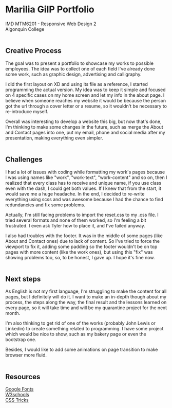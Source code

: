 # Marilia GilP Portfolio

IMD MTM6201 - Responsive Web Design 2
<br>Algonquin College
<br>
<br>

## Creative Process

The goal was to present a portfolio to showcase my works to possible employees. The idea was to collect one of each field I've already done some work, such as graphic design, advertising and calligraphy. 

I did the first layout on XD and using its file as a reference, I started programming the actual version. My idea was to keep it simple and focused on 4 specific cases on my home screen and let my info in the about page. I believe when someone reaches my website it would be because the person got the url through a cover letter or a resume, so it wouldn't be necessary to re-introduce myself. 

Overall was interesting to develop a website this big, but now that's done, I'm thinking to make some changes in the future, such as merge the About and Contact pages into one, put my email, phone and social media after my presentation, making everything even simpler.
<br>
<br>

## Challenges

I had a lot of issues with coding while formatting my work's pages because I was using names like "work", "work-text", "work-content" and so on, then I realized that every class has to receive and unique name, if you use class even with the dash, I could get both values. If I knew that from the start, it would save me a huge headache. In the end, I decided to re-write everything using scss and was awesome because I had the chance to find redundancies and fix some problems.

Actually, I'm still facing problems to import the reset.css to my .css file. I tried several formats and none of them worked, so I'm feeling a bit frustrated. I even ask Tyler how to place it, and I've failed anyway. 

I also had troubles with the footer. It was in the middle of some pages (like About and Contact ones) due to lack of content. So I've tried to force the viewport to fix it, adding some padding so the footer wouldn't be on top pages with more content (like the work ones), but using this "fix" was showing problems too, so, to be honest, I gave up. I hope it's fine now.
<br>
<br>

## Next steps

As English is not my first language, I'm struggling to make the content for all pages, but I definitely will do it. I want to make an in-depth though about my process, the steps along the way, the final result and the lessons learned on every page, so it will take time and will be my quarantine project for the next month.

I'm also thinking to get rid of one of the works (probably John Lewis or Linkedin) to create something related to programming. I have some project which would be nice to show, such as my bakery page or even the bootstrap one.

Besides, I would like to add some animations on page transition to make browser more fluid. 
<br>
<br>

## Resources 

[Google Fonts](https://fonts.google.com/)
<br>[W3schools](http://w3schools.com/)
<br>[CSS Tricks](https://css-tricks.com/)
